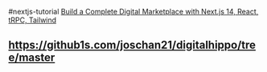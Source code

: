 #nextjs-tutorial 
[Build a Complete Digital Marketplace with Next.js 14, React, tRPC, Tailwind](https://youtu.be/06g6YJ6JCJU?list=LL)

https://github1s.com/joschan21/digitalhippo/tree/master
---------------------------------------------
